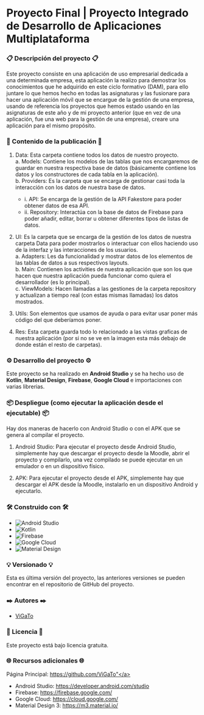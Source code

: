 # Proyecto Final | Proyecto Integrado de Desarrollo de Aplicaciones Multiplataforma
### 📋 Descripción del proyecto 📋
Este proyecto consiste en una aplicación de uso empresarial dedicada a una determinada empresa, esta aplicación la realizo para demostrar los conocimientos que he adquirido en este ciclo formativo (DAM), para ello juntare lo que hemos hecho en todas las asignaturas y las fusionare para hacer una aplicación móvil que se encargue de la gestión de una empresa, usando de referencia los proyectos que hemos estado usando en las asignaturas de este año y de mi proyecto anterior (que en vez de una aplicación, fue una web para la gestión de una empresa), creare una aplicación para el mismo propósito.

### 📁 Contenido de la publicación 📁
1.	Data: Esta carpeta contiene todos los datos de nuestro proyecto.<br>
      a.	Models: Contiene los modelos de las tablas que nos encargaremos de guardar en nuestra respectiva base de datos (básicamente contiene los datos y los constructores de cada tabla en la aplicación).<br>
      b.	Providers: Es la carpeta que se encarga de gestionar casi toda la interacción con los datos de nuestra base de datos.<br>
      * i.	API: Se encarga de la gestión de la API Fakestore para poder obtener datos de esa API.<br>
      * ii.	Repository: Interactúa con la base de datos de Firebase para poder añadir, editar, borrar u obtener diferentes tipos de listas de datos.<br>


2.	UI: Es la carpeta que se encarga de la gestión de los datos de nuestra carpeta Data para poder mostrarlos o interactuar con ellos haciendo uso de la interfaz y las interacciones de los usuarios.<br>
      a.	Adapters: Les da funcionalidad y mostrar datos de los elementos de las tablas de datos a sus respectivos layouts.<br>
      b.	Main: Contienen los activities de nuestra aplicación que son los que hacen que nuestra aplicación pueda funcionar como quiera el desarrollador (es lo principal).<br>
      c.	ViewModels: Hacen llamadas a las gestiones de la carpeta repository y actualizan a tiempo real (con estas mismas llamadas) los datos mostrados.<br>
3.	Utils: Son elementos que usamos de ayuda o para evitar usar poner más código del que deberíamos poner.
4.	Res: Esta carpeta guarda todo lo relacionado a las vistas graficas de nuestra aplicación (por si no se ve en la imagen esta más debajo de donde están el resto de carpetas).

### ⚙️ Desarrollo del proyecto ⚙️
Este proyecto se ha realizado en **Android Studio** y se ha hecho uso de **Kotlin**, **Material Design**, **Firebase**, **Google Cloud**  e importaciones con varias librerias.

### 📦 Despliegue (como ejecutar la aplicación desde el ejecutable) 📦
Hay dos maneras de hacerlo con Android Studio o con el APK que se genera al compilar el proyecto.
1.	Android Studio: Para ejecutar el proyecto desde Android Studio, simplemente hay que descargar el proyecto desde la Moodle, abrir el proyecto y compilarlo, una vez compilado se puede ejecutar en un emulador o en un dispositivo físico.

2.  APK: Para ejecutar el proyecto desde el APK, simplemente hay que descargar el APK desde la Moodle, instalarlo en un dispositivo Android y ejecutarlo.

### 🛠️ Construido con 🛠️
* ![Android Studio](https://img.shields.io/badge/android%20studio-346ac1?style=for-the-badge&logo=android%20studio&logoColor=white)
* ![Kotlin](https://img.shields.io/badge/kotlin-%237F52FF.svg?style=for-the-badge&logo=kotlin&logoColor=white)
* ![Firebase](https://img.shields.io/badge/firebase-a08021?style=for-the-badge&logo=firebase&logoColor=ffcd34)
* ![Google Cloud](https://img.shields.io/badge/GoogleCloud-%234285F4.svg?style=for-the-badge&logo=google-cloud&logoColor=white)
* ![Material Design](https://img.shields.io/badge/material%20design-757575?style=for-the-badge&logo=material-design&logoColor=white)

### 💡 Versionado 💡
Esta es última versión del proyecto, las anteriores versiones se pueden encontrar en el repositorio de GitHub del proyecto.

### ✒️ Autores ✒️
* <a href="https://github.com/ViGaTo">ViGaTo</a>

### 📄 Licencia 📄
Este proyecto está bajo licencia gratuita.

### 🌐 Recursos adicionales 🌐
Página Principal: <a href="https://github.com/ViGaTo">https://github.com/ViGaTo"</a><br>
* Android Studio: <a href="https://developer.android.com/studio">https://developer.android.com/studio</a><br>
* Firebase: <a href="https://firebase.google.com/">https://firebase.google.com/</a><br>
* Google Cloud: <a href="https://cloud.google.com/">https://cloud.google.com/</a><br>
* Material Design 3: <a href="https://m3.material.io/">https://m3.material.io/</a><br>